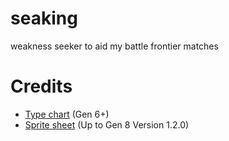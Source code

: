 # seaking

weakness seeker to aid my battle frontier matches

# Credits

- [Type chart](https://pokemondb.net/type) (Gen 6+)
- [Sprite sheet](https://github.com/msikma/pokesprite-spritesheet/) (Up to Gen 8 Version 1.2.0)
